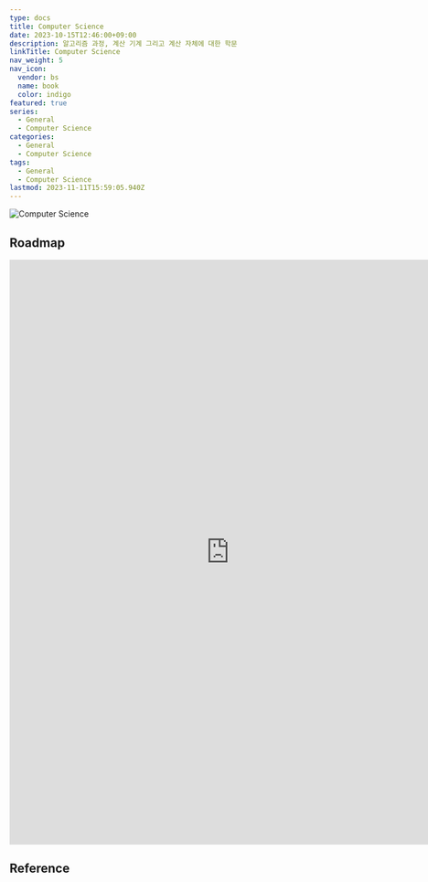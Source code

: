 ```yaml
---
type: docs
title: Computer Science
date: 2023-10-15T12:46:00+09:00
description: 알고리즘 과정, 계산 기계 그리고 계산 자체에 대한 학문
linkTitle: Computer Science
nav_weight: 5
nav_icon:
  vendor: bs
  name: book
  color: indigo
featured: true
series:
  - General
  - Computer Science
categories:
  - General
  - Computer Science
tags:
  - General
  - Computer Science
lastmod: 2023-11-11T15:59:05.940Z
---
```


![Computer Science](/notes/computer-science.png#center)

## Roadmap

<p align="center">
<iframe width="768" height="1024" src="https://roadmap.sh/computer-science?s=652b754df43a58c923ce9d26" frameborder="0" allow="accelerometer; autoplay; encrypted-media; gyroscope; picture-in-picture" allowfullscreen></iframe>
</p>

## Reference
